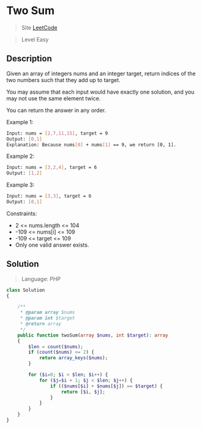 Two Sum
====

> Site [LeetCode](https://leetcode.com/problems/two-sum/)

> Level Easy

## Description

Given an array of integers nums and an integer target, return indices of the two numbers such that they add up to target.

You may assume that each input would have exactly one solution, and you may not use the same element twice.

You can return the answer in any order.

Example 1:
```bash
Input: nums = [2,7,11,15], target = 9
Output: [0,1]
Explanation: Because nums[0] + nums[1] == 9, we return [0, 1].
```

Example 2:
```bash
Input: nums = [3,2,4], target = 6
Output: [1,2]
```

Example 3:
```bash
Input: nums = [3,3], target = 6
Output: [0,1]
```

Constraints:

- 2 <= nums.length <= 104
- -109 <= nums[i] <= 109
- -109 <= target <= 109
- Only one valid answer exists.

## Solution
> Language: PHP

```php
class Solution
{

    /**
     * @param array $nums
     * @param int $target
     * @return array
     */
    public function twoSum(array $nums, int $target): array
    {
        $len = count($nums);
        if (count($nums) <= 2) {
            return array_keys($nums);
        }

        for ($i=0; $i < $len; $i++) {
            for ($j=$i + 1; $j < $len; $j++) {
                if (($nums[$i] + $nums[$j]) == $target) {
                    return [$i, $j];
                }
            }
        }
    }
}
```